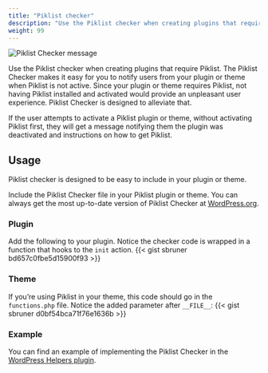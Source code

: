 ```yaml
---
title: "Piklist checker"
description: "Use the Piklist checker when creating plugins that require Piklist. The Piklist Checker makes it easy for you to notify users from your plugin or theme when Piklist is not active. Since your plugin or theme requires Piklist, not having Piklist installed and activated would provide an unpleasant user experience. Piklist Checker is designed to alleviate that."
weight: 99
---
```


![Piklist Checker message](/images/piklist-checker.jpg)

Use the Piklist checker when creating plugins that require Piklist. The Piklist Checker makes it easy for you to notify users from your plugin or theme when Piklist is not active. Since your plugin or theme requires Piklist, not having Piklist installed and activated would provide an unpleasant user experience. Piklist Checker is designed to alleviate that.

If the user attempts to activate a Piklist plugin or theme, without activating Piklist first, they will get a message notifying them the plugin was deactivated and instructions on how to get Piklist.

## Usage
Piklist checker is designed to be easy to include in your plugin or theme.

Include the Piklist Checker file in your Piklist plugin or theme. You can always get the most up-to-date version of Piklist Checker at <a href="http://plugins.svn.wordpress.org/piklist/assets/class-piklist-checker.php">WordPress.org</a>.

### Plugin
Add the following to your plugin. Notice the checker code is wrapped in a function that hooks to the ``init`` action.
{{< gist sbruner bd657c0fbe5d15900f93 >}}

### Theme
If you’re using Piklist in your theme, this code should go in the ``functions.php`` file. Notice the added parameter after ``__FILE__``:
{{< gist sbruner d0bf54bca71f76e1636b >}}

### Example
You can find an example of implementing the Piklist Checker in the <a href="https://wordpress.org/plugins/wp-helpers/">WordPress Helpers plugin</a>.
